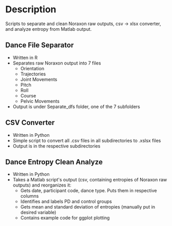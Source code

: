 # Description
Scripts to separate and clean Noraxon raw outputs, csv -> xlsx converter, and analyze entropy from Matlab output.

## Dance File Separator

* Written in R
* Separates raw Noraxon output into 7 files
    * Orientation
    * Trajectories
    * Joint Movements
    * Pitch
    * Roll
    * Course
    * Pelvic Movements
* Output is under Separate_dfs folder, one of the 7 subfolders

## CSV Converter

* Written in Python
* Simple script to convert all .csv files in all subdirectories to .xslsx files
* Output is in the respective subdirectories

## Dance Entropy Clean Analyze

* Written in Python
* Takes a Matlab script's output (csv, containing entropies of Noraxon raw outputs) and reorganizes it:
    * Gets date, participant code, dance type. Puts them in respective columns
    * Identifies and labels PD and control groups
    * Gets mean and standard deviation of entropies (manually put in desired variable)
    * Contains example code for ggplot plotting